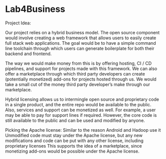 # Lab4Business

Project Idea:

Our project relies on a hybrid business model. The open source component would involve creating a web framework that allows users to easily create full stack web applications. The goal would be to have a simple command line toolchain through which users can generate boilerplate for both their backend and frontend.

The way we would make money from this is by offering hosting, CI / CD pipelines, and support for projects made with this framework. We can also offer a marketplace through which third party developers can create (potentially monetized) add-ons for projects hosted through us. We would take a small cut of the money third party developer’s make through our marketplace.

Hybrid licensing allows us to intermingle open source and proprietary code in a single product, and the entire repo would be available to the public.
Also, services and support can be monetized as well. For example, a user may be able to pay for support lines if required.
However, the core code is still available to the public and can be used and modified by anyone.

Picking the Apache license:
Similar to the reason Android and Hadoop use it
Unmodified code must stay under the Apache license, but any new modifications and code can be put with any other license, including proprietary licenses
This supports the idea of a marketplace, since monetizing add-ons would be possible under the Apache license.

